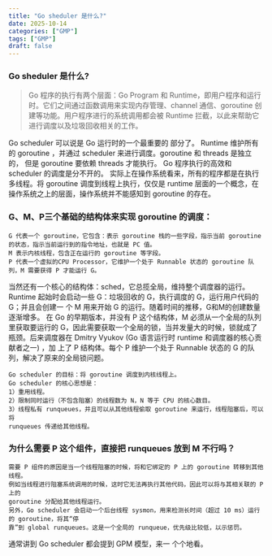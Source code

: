 ```yaml
---
title: "Go sheduler 是什么?"
date: 2025-10-14
categories: ["GMP"]
tags: ["GMP"]
draft: false
---
```


### Go sheduler 是什么?

>Go 程序的执行有两个层面：Go Program 和 Runtime，即用户程序和运行时。它们之间通过函数调用来实现内存管理、channel 通信、goroutine 创建等功能。用户程序进行的系统调用都会被
Runtime 拦截，以此来帮助它进行调度以及垃圾回收相关的工作。

Go scheduler 可以说是 Go 运行时的一个最重要的 部分了。 Runtime 维护所有的 goroutine ，并通过
scheduler 来进行调度。goroutine 和 threads 是独立的， 但是 goroutine 要依赖 threads 才能执行。
Go 程序执行的高效和 scheduler 的调度是分不开的。 
实际上在操作系统看来，所有的程序都是在执行多线程。将 goroutine 调度到线程上执行，仅仅是 runtime
层面的一个概念，在操作系统之上的层面，操作系统并不能感知到 goroutine 的存在。

### G、M、P三个基础的结构体来实现 goroutine 的调度：
~~~
G 代表一个 goroutine，它包含：表示 goroutine 栈的一些字段，指示当前 goroutine 的状态，指示当前运行到的指令地址，也就是 PC 值。
M 表示内核线程，包含正在运行的 goroutine 等字段。
P 代表一个虚拟的CPU Processor，它维护一个处于 Runnable 状态的 goroutine 队列，M 需要获得 P 才能运行 G。
~~~
当然还有一个核心的结构体：sched，它总揽全局，维持整个调度器的运行。
Runtime 起始时会启动一些 G：垃圾回收的 G，执行调度的 G，运行用户代码的 G；并且会创建一
个 M 用来开始 G 的运行。随着时间的推移，G和M的创建数量逐渐增多。
在 Go 的早期版本，并没有 P 这个结构体，M 必须从一个全局的队列里获取要运行的 G，因此需要获取一个全局的锁，当并发量大的时候，锁就成了瓶颈。后来调度器在 Dmitry Vyukov (Go 语言运行时 runtime 和调度器的核心贡献者之一) ，加
上了 P 结构体。每个 P 维护一个处于 Runnable 状态的 G 的队列，解决了原来的全局锁问题。
~~~
Go scheduler 的目标：将 goroutine 调度到内核线程上。
Go scheduler 的核心思想是：
1）重用线程。
2）限制同时运行（不包含阻塞）的线程数为 N，N 等于 CPU 的核心数目。
3）线程私有 runqueues，并且可以从其他线程偷取 goroutine 来运行，线程阻塞后，可以将
runqueues 传递给其他线程。
~~~
### 为什么需要 P 这个组件，直接把 runqueues 放到 M 不行吗？
~~~
需要 P 组件的原因是当一个线程阻塞的时候，将和它绑定的 P 上的 goroutine 转移到其他线程。
例如当线程进行阻塞系统调用的时候，这时它无法再执行其他代码，因此可以将与其相关联的 P 上的
goroutine 分配给其他线程运行。
另外，Go scheduler 会启动一个后台线程 sysmon，用来检测长时间（超过 10 ms）运行的 goroutine，将其“停
靠”到 global runqueues。这是一个全局的 runqueue，优先级比较低，以示惩罚。
~~~
通常讲到 Go scheduler 都会提到 GPM 模型，来一
个个地看。